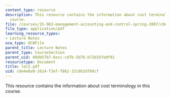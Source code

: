 ```yaml
---
content_type: resource
description: This resource contains the information about cost terminology in this
  course.
file: /courses/15-963-management-accounting-and-control-spring-2007/c0e4e8a92624f3eff86232c0b2df69cf_lec2.pdf
file_type: application/pdf
learning_resource_types:
- Lecture Notes
ocw_type: OCWFile
parent_title: Lecture Notes
parent_type: CourseSection
parent_uid: 09db57b7-6ecc-cd7b-5d76-b71b35fe0f91
resourcetype: Document
title: lec2.pdf
uid: c0e4e8a9-2624-f3ef-f862-32c0b2df69cf
---
```

This resource contains the information about cost terminology in this course.

